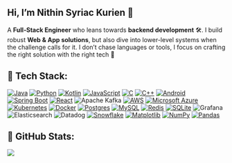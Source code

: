 ## Hi, I’m Nithin Syriac Kurien 👋
A <b>Full‑Stack Engineer</b> who leans towards <b>backend development</b> 🛠️. I build robust <b>Web & App solutions</b>, but also dive into lower-level systems when the challenge calls for it. I don’t chase languages or tools, I focus on crafting the right solution with the right tech 🚀
<!--
**nithinskurien/nithinskurien** is a ✨ _special_ ✨ repository because its `README.md` (this file) appears on your GitHub profile.

Here are some ideas to get you started:

- 🔭 I’m currently working on ...
- 🌱 I’m currently learning ...
- 👯 I’m looking to collaborate on ...
- 🤔 I’m looking for help with ...
- 💬 Ask me about ...
- 📫 How to reach me: ...
- 😄 Pronouns: ...
- ⚡ Fun fact: ...
-->


## 🤖 Tech Stack:
[![Java](https://img.shields.io/badge/Java-%23ED8B00.svg?logo=openjdk&logoColor=white)](#) [![Python](https://img.shields.io/badge/Python-3776AB?logo=python&logoColor=fff)](#) [![Kotlin](https://img.shields.io/badge/Kotlin-%237F52FF.svg?logo=kotlin&logoColor=white)](#)	[![JavaScript](https://img.shields.io/badge/JavaScript-F7DF1E?logo=javascript&logoColor=000)](#) [![C](https://img.shields.io/badge/C-00599C?logo=c&logoColor=white)](#) [![C++](https://img.shields.io/badge/C++-%2300599C.svg?logo=c%2B%2B&logoColor=white)](#) [![Android](https://img.shields.io/badge/Android-3DDC84?logo=android&logoColor=white)](#) [![Spring Boot](https://img.shields.io/badge/Spring%20Boot-6DB33F?logo=springboot&logoColor=fff)](#)
[![React](https://img.shields.io/badge/React-%2320232a.svg?logo=react&logoColor=%2361DAFB)](#) ![Apache Kafka](https://img.shields.io/badge/Apache%20Kafka-000?logo=apachekafka&logoColor=%2361DAFB) [![AWS](https://custom-icon-badges.demolab.com/badge/AWS-%23FF9900.svg?logo=aws&logoColor=white)](#) [![Microsoft Azure](https://custom-icon-badges.demolab.com/badge/Microsoft%20Azure-0089D6?logo=msazure&logoColor=white)](#) [![Kubernetes](https://img.shields.io/badge/Kubernetes-326CE5?logo=kubernetes&logoColor=fff)](#) [![Docker](https://img.shields.io/badge/Docker-2496ED?logo=docker&logoColor=fff)](#) 	[![Postgres](https://img.shields.io/badge/Postgres-%23316192.svg?logo=postgresql&logoColor=white)](#) [![MySQL](https://img.shields.io/badge/MySQL-4479A1?logo=mysql&logoColor=fff)](#) [![Redis](https://img.shields.io/badge/Redis-%23DD0031.svg?logo=redis&logoColor=white)](#) [![SQLite](https://img.shields.io/badge/SQLite-%2307405e.svg?logo=sqlite&logoColor=white)](#) ![Grafana](https://img.shields.io/badge/grafana-%23F46800.svg?logo=grafana&logoColor=white) ![Elasticsearch](https://img.shields.io/badge/elasticsearch-%230377CC.svg?logo=elasticsearch&logoColor=white) ![Datadog](https://img.shields.io/badge/datadog-%23632CA6.svg?logo=datadog&logoColor=white) [![Snowflake](https://img.shields.io/badge/Snowflake-29B5E8?logo=snowflake&logoColor=fff)](#) [![Matplotlib](https://custom-icon-badges.demolab.com/badge/Matplotlib-71D291?logo=matplotlib&logoColor=fff)](#) [![NumPy](https://img.shields.io/badge/NumPy-4DABCF?logo=numpy&logoColor=fff)](#) [![Pandas](https://img.shields.io/badge/Pandas-150458?logo=pandas&logoColor=fff)](#) 


## :page_with_curl: GitHub Stats:
![](https://github-readme-stats.vercel.app/api/top-langs/?username=nithinskurien&theme=dark&hide_border=false&include_all_commits=true&count_private=true&layout=compact)

<!-- Proudly created with GPRM ( https://gprm.itsvg.in ) -->

<!-- Proudly created with GPRM ( https://gprm.itsvg.in ) -->
